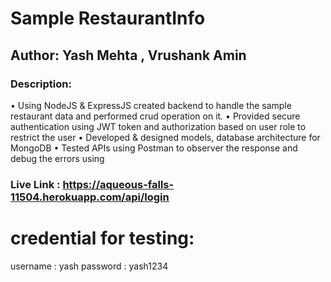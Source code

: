 
# Sample RestaurantInfo
## Author: Yash Mehta , Vrushank Amin 

### Description:

•	Using NodeJS & ExpressJS created backend to handle the sample restaurant data and performed crud operation on it.
•	Provided secure authentication using JWT token and authorization based on user role to restrict the user
•	Developed & designed models, database architecture for MongoDB
•	Tested APIs using Postman to observer the response and debug the errors using


### Live Link : https://aqueous-falls-11504.herokuapp.com/api/login

# credential for testing:

username : yash
password : yash1234


